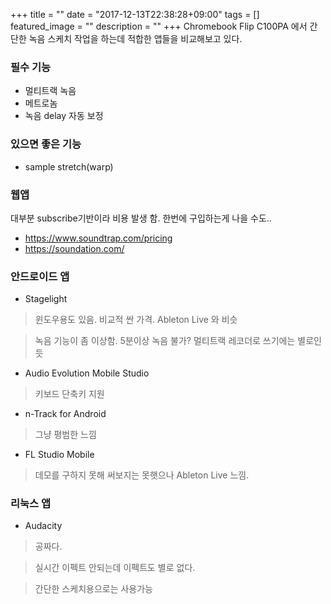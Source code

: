 +++
title = ""
date = "2017-12-13T22:38:28+09:00"
tags = []
featured_image = ""
description = ""
+++
Chromebook Flip C100PA 에서 간단한 녹음 스케치 작업을 하는데 적합한 앱들을 비교해보고 있다.

### 필수 기능
+ 멀티트랙 녹음
+ 메트로놈
+ 녹음 delay 자동 보정

### 있으면 좋은 기능
+ sample stretch(warp)

### 웹앱
대부분 subscribe기반이라 비용 발생 함. 한번에 구입하는게 나을 수도..

+ https://www.soundtrap.com/pricing
+ https://soundation.com/

### 안드로이드 앱
+ Stagelight

> 윈도우용도 있음. 비교적 싼 가격. Ableton Live 와 비슷

> 녹음 기능이 좀 이상함. 5분이상 녹음 불가? 멀티트랙 레코더로 쓰기에는 별로인 듯

+ Audio Evolution Mobile Studio

> 키보드 단축키 지원

+ n-Track for Android

> 그냥 평범한 느낌

+ FL Studio Mobile

> 데모를 구하지 못해 써보지는 못햇으나 Ableton Live 느낌.

### 리눅스 앱
+ Audacity

> 공짜다.

> 실시간 이펙트 안되는데 이펙트도 별로 없다.

> 간단한 스케치용으로는 사용가능
